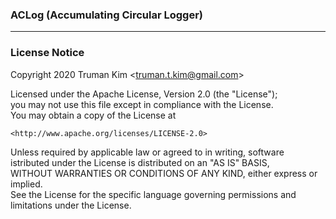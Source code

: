 
### ACLog (Accumulating Circular Logger)
***


### License Notice

Copyright 2020 Truman Kim <<truman.t.kim@gmail.com>>

Licensed under the Apache License, Version 2.0 (the "License");  
you may not use this file except in compliance with the License.  
You may obtain a copy of the License at

    <http://www.apache.org/licenses/LICENSE-2.0>   

Unless required by applicable law or agreed to in writing, software  
istributed under the License is distributed on an "AS IS" BASIS,  
WITHOUT WARRANTIES OR CONDITIONS OF ANY KIND, either express or implied.  
See the License for the specific language governing permissions and  
limitations under the License.